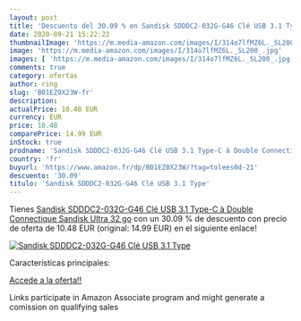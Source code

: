 ```yaml
---
layout: post
title: 'Descuento del 30.09 % en Sandisk SDDDC2-032G-G46 Clé USB 3.1 Type'
date: 2020-09-21 15:22:22
thumbnailImage: 'https://m.media-amazon.com/images/I/314o7lfMZ6L._SL200_.jpg'
image: 'https://m.media-amazon.com/images/I/314o7lfMZ6L._SL200_.jpg'
images: [ 'https://m.media-amazon.com/images/I/314o7lfMZ6L._SL200_.jpg' ]
comments: true
category: ofertas
author: ring
slug: 'B01EZ0X23W-fr'
description:
actualPrice: 10.48 EUR
currency: EUR
price: 10.48
comparePrice: 14.99 EUR
inStock: true
prodname: 'Sandisk SDDDC2-032G-G46 Clé USB 3.1 Type-C à Double Connectique Sandisk Ultra 32 go'
country: 'fr'
buyurl: 'https://www.amazon.fr/dp/B01EZ0X23W/?tag=tolees0d-21'
descuento: '30.09'
titulo: 'Sandisk SDDDC2-032G-G46 Clé USB 3.1 Type'
---
```


Tienes [Sandisk SDDDC2-032G-G46 Clé USB 3.1 Type-C à Double Connectique Sandisk Ultra 32 go](https://www.amazon.fr/dp/B01EZ0X23W/?tag=tolees0d-21) con un 30.09 % de descuento con precio de oferta de 10.48 EUR (original: 14.99 EUR) en el siguiente enlace!

[![Sandisk SDDDC2-032G-G46 Clé USB 3.1 Type](https://m.media-amazon.com/images/I/314o7lfMZ6L._SL200_.jpg)](https://www.amazon.fr/dp/B01EZ0X23W/?tag=tolees0d-21)

Características principales:


[Accede a la oferta!!](https://www.amazon.fr/dp/B01EZ0X23W/?tag=tolees0d-21)

Links participate in Amazon Associate program and might generate a comission on qualifying sales


